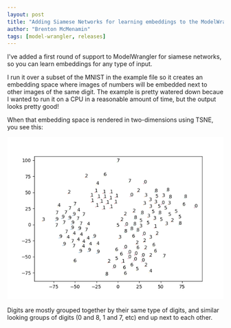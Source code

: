 ```yaml
---
layout: post
title: "Adding Siamese Networks for learning embeddings to the ModelWrangler"
author: "Brenton McMenamin"
tags: [model-wrangler, releases]
---
```



I've added a first round of support to ModelWrangler for siamese networks, so you can learn embeddings for any type of input.

I run it over a subset of the MNIST in the example file so it creates an embedding space where images of numbers will be embedded next to other images of the same digit. The example is pretty watered down becaue I wanted to run it on a CPU in a reasonable amount of time, but the output looks pretty good!

When that embedding space is rendered in two-dimensions using TSNE, you see this:

<img src="/figs/model_wrangler/mnist_siamese_example.png" width="600">

Digits are mostly grouped together by their same type of digits, and similar looking groups of digits (0 and 8, 1 and 7, etc) end up next to each other.

